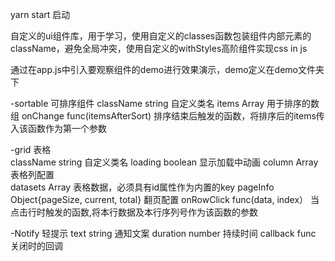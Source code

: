 yarn start 启动

自定义的ui组件库，用于学习，使用自定义的classes函数包装组件内部元素的className，避免全局冲突，使用自定义的withStyles高阶组件实现css in js

通过在app.js中引入要观察组件的demo进行效果演示，demo定义在demo文件夹下

-sortable   可排序组件
    className   string                    自定义类名
    items       Array                     用于排序的数组
    onChange    func(itemsAfterSort)      排序结束后触发的函数，将排序后的items传入该函数作为第一个参数

-grid   表格  
    className   string                                  自定义类名
    loading     boolean                                 显示加载中动画
    column      Array                                   表格列配置           
    datasets    Array                                   表格数据，必须具有id属性作为内置的key
    pageInfo    Object{pageSize, current, total}        翻页配置
    onRowClick  func(data, index）                       当点击行时触发的函数,将本行数据及本行序列号作为该函数的参数

-Notify   轻提示
        text	    string    通知文案
        duration	number    持续时间
        callback	func      关闭时的回调